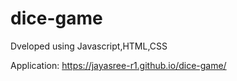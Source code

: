 # dice-game

Dveloped using Javascript,HTML,CSS

Application: https://jayasree-r1.github.io/dice-game/
